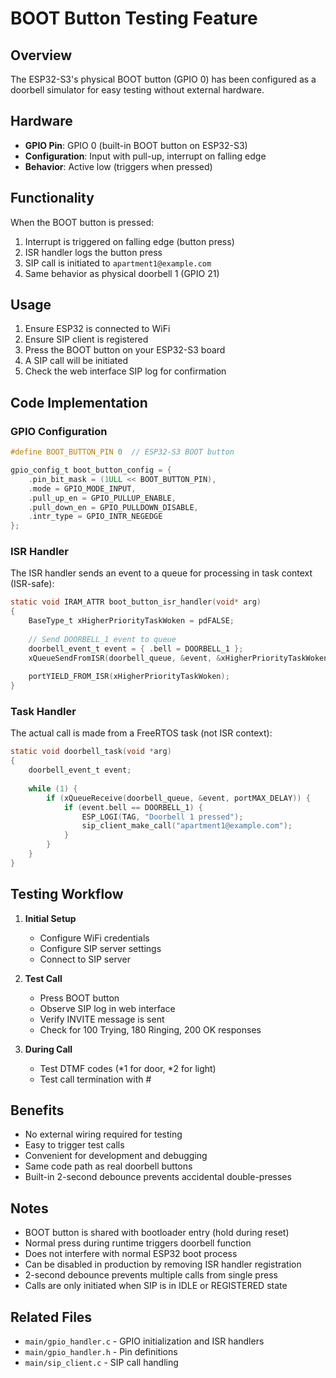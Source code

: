 # BOOT Button Testing Feature

## Overview
The ESP32-S3's physical BOOT button (GPIO 0) has been configured as a doorbell simulator for easy testing without external hardware.

## Hardware
- **GPIO Pin**: GPIO 0 (built-in BOOT button on ESP32-S3)
- **Configuration**: Input with pull-up, interrupt on falling edge
- **Behavior**: Active low (triggers when pressed)

## Functionality
When the BOOT button is pressed:
1. Interrupt is triggered on falling edge (button press)
2. ISR handler logs the button press
3. SIP call is initiated to `apartment1@example.com`
4. Same behavior as physical doorbell 1 (GPIO 21)

## Usage
1. Ensure ESP32 is connected to WiFi
2. Ensure SIP client is registered
3. Press the BOOT button on your ESP32-S3 board
4. A SIP call will be initiated
5. Check the web interface SIP log for confirmation

## Code Implementation

### GPIO Configuration
```c
#define BOOT_BUTTON_PIN 0  // ESP32-S3 BOOT button

gpio_config_t boot_button_config = {
    .pin_bit_mask = (1ULL << BOOT_BUTTON_PIN),
    .mode = GPIO_MODE_INPUT,
    .pull_up_en = GPIO_PULLUP_ENABLE,
    .pull_down_en = GPIO_PULLDOWN_DISABLE,
    .intr_type = GPIO_INTR_NEGEDGE
};
```

### ISR Handler
The ISR handler sends an event to a queue for processing in task context (ISR-safe):

```c
static void IRAM_ATTR boot_button_isr_handler(void* arg)
{
    BaseType_t xHigherPriorityTaskWoken = pdFALSE;
    
    // Send DOORBELL_1 event to queue
    doorbell_event_t event = { .bell = DOORBELL_1 };
    xQueueSendFromISR(doorbell_queue, &event, &xHigherPriorityTaskWoken);
    
    portYIELD_FROM_ISR(xHigherPriorityTaskWoken);
}
```

### Task Handler
The actual call is made from a FreeRTOS task (not ISR context):

```c
static void doorbell_task(void *arg)
{
    doorbell_event_t event;
    
    while (1) {
        if (xQueueReceive(doorbell_queue, &event, portMAX_DELAY)) {
            if (event.bell == DOORBELL_1) {
                ESP_LOGI(TAG, "Doorbell 1 pressed");
                sip_client_make_call("apartment1@example.com");
            }
        }
    }
}
```

## Testing Workflow
1. **Initial Setup**
   - Configure WiFi credentials
   - Configure SIP server settings
   - Connect to SIP server

2. **Test Call**
   - Press BOOT button
   - Observe SIP log in web interface
   - Verify INVITE message is sent
   - Check for 100 Trying, 180 Ringing, 200 OK responses

3. **During Call**
   - Test DTMF codes (*1 for door, *2 for light)
   - Test call termination with #

## Benefits
- No external wiring required for testing
- Easy to trigger test calls
- Convenient for development and debugging
- Same code path as real doorbell buttons
- Built-in 2-second debounce prevents accidental double-presses

## Notes
- BOOT button is shared with bootloader entry (hold during reset)
- Normal press during runtime triggers doorbell function
- Does not interfere with normal ESP32 boot process
- Can be disabled in production by removing ISR handler registration
- 2-second debounce prevents multiple calls from single press
- Calls are only initiated when SIP is in IDLE or REGISTERED state

## Related Files
- `main/gpio_handler.c` - GPIO initialization and ISR handlers
- `main/gpio_handler.h` - Pin definitions
- `main/sip_client.c` - SIP call handling
